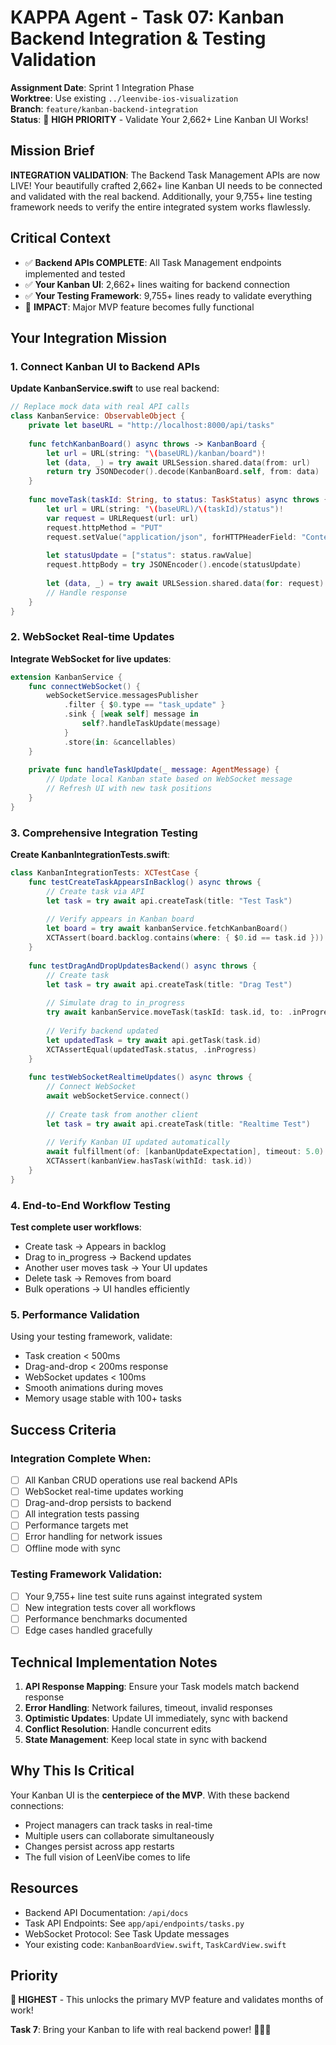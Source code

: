 # KAPPA Agent - Task 07: Kanban Backend Integration & Testing Validation

**Assignment Date**: Sprint 1 Integration Phase  
**Worktree**: Use existing `../leenvibe-ios-visualization`  
**Branch**: `feature/kanban-backend-integration`  
**Status**: 🚨 **HIGH PRIORITY** - Validate Your 2,662+ Line Kanban UI Works!

## Mission Brief

**INTEGRATION VALIDATION**: The Backend Task Management APIs are now LIVE! Your beautifully crafted 2,662+ line Kanban UI needs to be connected and validated with the real backend. Additionally, your 9,755+ line testing framework needs to verify the entire integrated system works flawlessly.

## Critical Context

- ✅ **Backend APIs COMPLETE**: All Task Management endpoints implemented and tested
- ✅ **Your Kanban UI**: 2,662+ lines waiting for backend connection
- ✅ **Your Testing Framework**: 9,755+ lines ready to validate everything
- 🎯 **IMPACT**: Major MVP feature becomes fully functional

## Your Integration Mission

### 1. Connect Kanban UI to Backend APIs

**Update KanbanService.swift** to use real backend:
```swift
// Replace mock data with real API calls
class KanbanService: ObservableObject {
    private let baseURL = "http://localhost:8000/api/tasks"
    
    func fetchKanbanBoard() async throws -> KanbanBoard {
        let url = URL(string: "\(baseURL)/kanban/board")!
        let (data, _) = try await URLSession.shared.data(from: url)
        return try JSONDecoder().decode(KanbanBoard.self, from: data)
    }
    
    func moveTask(taskId: String, to status: TaskStatus) async throws {
        let url = URL(string: "\(baseURL)/\(taskId)/status")!
        var request = URLRequest(url: url)
        request.httpMethod = "PUT"
        request.setValue("application/json", forHTTPHeaderField: "Content-Type")
        
        let statusUpdate = ["status": status.rawValue]
        request.httpBody = try JSONEncoder().encode(statusUpdate)
        
        let (data, _) = try await URLSession.shared.data(for: request)
        // Handle response
    }
}
```

### 2. WebSocket Real-time Updates

**Integrate WebSocket for live updates**:
```swift
extension KanbanService {
    func connectWebSocket() {
        webSocketService.messagesPublisher
            .filter { $0.type == "task_update" }
            .sink { [weak self] message in
                self?.handleTaskUpdate(message)
            }
            .store(in: &cancellables)
    }
    
    private func handleTaskUpdate(_ message: AgentMessage) {
        // Update local Kanban state based on WebSocket message
        // Refresh UI with new task positions
    }
}
```

### 3. Comprehensive Integration Testing

**Create KanbanIntegrationTests.swift**:
```swift
class KanbanIntegrationTests: XCTestCase {
    func testCreateTaskAppearsInBacklog() async throws {
        // Create task via API
        let task = try await api.createTask(title: "Test Task")
        
        // Verify appears in Kanban board
        let board = try await kanbanService.fetchKanbanBoard()
        XCTAssert(board.backlog.contains(where: { $0.id == task.id }))
    }
    
    func testDragAndDropUpdatesBackend() async throws {
        // Create task
        let task = try await api.createTask(title: "Drag Test")
        
        // Simulate drag to in_progress
        try await kanbanService.moveTask(taskId: task.id, to: .inProgress)
        
        // Verify backend updated
        let updatedTask = try await api.getTask(task.id)
        XCTAssertEqual(updatedTask.status, .inProgress)
    }
    
    func testWebSocketRealtimeUpdates() async throws {
        // Connect WebSocket
        await webSocketService.connect()
        
        // Create task from another client
        let task = try await api.createTask(title: "Realtime Test")
        
        // Verify Kanban UI updated automatically
        await fulfillment(of: [kanbanUpdateExpectation], timeout: 5.0)
        XCTAssert(kanbanView.hasTask(withId: task.id))
    }
}
```

### 4. End-to-End Workflow Testing

**Test complete user workflows**:
- Create task → Appears in backlog
- Drag to in_progress → Backend updates
- Another user moves task → Your UI updates
- Delete task → Removes from board
- Bulk operations → UI handles efficiently

### 5. Performance Validation

Using your testing framework, validate:
- Task creation < 500ms
- Drag-and-drop < 200ms response
- WebSocket updates < 100ms
- Smooth animations during moves
- Memory usage stable with 100+ tasks

## Success Criteria

### Integration Complete When:
- [ ] All Kanban CRUD operations use real backend APIs
- [ ] WebSocket real-time updates working
- [ ] Drag-and-drop persists to backend
- [ ] All integration tests passing
- [ ] Performance targets met
- [ ] Error handling for network issues
- [ ] Offline mode with sync

### Testing Framework Validation:
- [ ] Your 9,755+ line test suite runs against integrated system
- [ ] New integration tests cover all workflows
- [ ] Performance benchmarks documented
- [ ] Edge cases handled gracefully

## Technical Implementation Notes

1. **API Response Mapping**: Ensure your Task models match backend response
2. **Error Handling**: Network failures, timeout, invalid responses
3. **Optimistic Updates**: Update UI immediately, sync with backend
4. **Conflict Resolution**: Handle concurrent edits
5. **State Management**: Keep local state in sync with backend

## Why This Is Critical

Your Kanban UI is the **centerpiece of the MVP**. With these backend connections:
- Project managers can track tasks in real-time
- Multiple users can collaborate simultaneously  
- Changes persist across app restarts
- The full vision of LeenVibe comes to life

## Resources

- Backend API Documentation: `/api/docs`
- Task API Endpoints: See `app/api/endpoints/tasks.py`
- WebSocket Protocol: See Task Update messages
- Your existing code: `KanbanBoardView.swift`, `TaskCardView.swift`

## Priority

**🚨 HIGHEST** - This unlocks the primary MVP feature and validates months of work!

**Task 7**: Bring your Kanban to life with real backend power! 🎯📱🚀